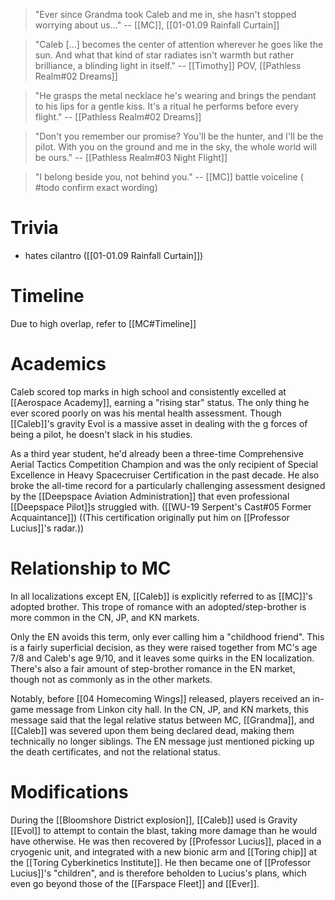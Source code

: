 > "Ever since Grandma took Caleb and me in, she hasn't stopped worrying about us..." 
> -- [[MC]], [[01-01.09 Rainfall Curtain]]

> "Caleb [...] becomes the center of attention wherever he goes like the sun. And what that kind of star radiates isn't warmth but rather brilliance, a blinding light in itself."
> -- [[Timothy]] POV, [[Pathless Realm#02 Dreams]]

> "He grasps the metal necklace he's wearing and brings the pendant to his lips for a gentle kiss. It's a ritual he performs before every flight."
> -- [[Pathless Realm#02 Dreams]]

> "Don't you remember our promise? You'll be the hunter, and I'll be the pilot. With you on the ground and me in the sky, the whole world will be ours."
> -- [[Pathless Realm#03 Night Flight]]

> "I belong beside you, not behind you."
> -- [[MC]] battle voiceline ( #todo confirm exact wording)
# Trivia
* hates cilantro ([[01-01.09 Rainfall Curtain]])

# Timeline
Due to high overlap, refer to [[MC#Timeline]]

# Academics
Caleb scored top marks in high school and consistently excelled at [[Aerospace Academy]], earning a "rising star" status. The only thing he ever scored poorly on was his mental health assessment. Though [[Caleb]]'s gravity Evol is a massive asset in dealing with the g forces of being a pilot, he doesn't slack in his studies.

As a third year student, he'd already been a three-time Comprehensive Aerial Tactics Competition Champion and was the only recipient of Special Excellence in Heavy Spacecruiser Certification in the past decade. He also broke the all-time record for a particularly challenging assessment designed by the [[Deepspace Aviation Administration]] that even professional [[Deepspace Pilot]]s struggled with. ([[WU-19 Serpent's Cast#05 Former Acquaintance]]) ((This certification originally put him on [[Professor Lucius]]'s radar.))

# Relationship to MC
In all localizations except EN, [[Caleb]] is explicitly referred to as [[MC]]'s adopted brother. This trope of romance with an adopted/step-brother is more common in the CN, JP, and KN markets.

Only the EN avoids this term, only ever calling him a "childhood friend". This is a fairly superficial decision, as they were raised together from MC's age 7/8 and Caleb's age 9/10, and it leaves some quirks in the EN localization. There's also a fair amount of step-brother romance in the EN market, though not as commonly as in the other markets.

Notably, before [[04 Homecoming Wings]] released, players received an in-game message from Linkon city hall. In the CN, JP, and KN markets, this message said that the legal relative status between MC, [[Grandma]], and [[Caleb]] was severed upon them being declared dead, making them technically no longer siblings. The EN message just mentioned picking up the death certificates, and not the relational status.

# Modifications
During the [[Bloomshore District explosion]], [[Caleb]] used is Gravity [[Evol]] to attempt to contain the blast, taking more damage than he would have otherwise. He was then recovered by [[Professor Lucius]], placed in a cryogenic unit, and integrated with a new bionic arm and [[Toring chip]] at the [[Toring Cyberkinetics Institute]]. He then became one of [[Professor Lucius]]'s "children", and is therefore beholden to Lucius's plans, which even go beyond those of the [[Farspace Fleet]] and [[Ever]].